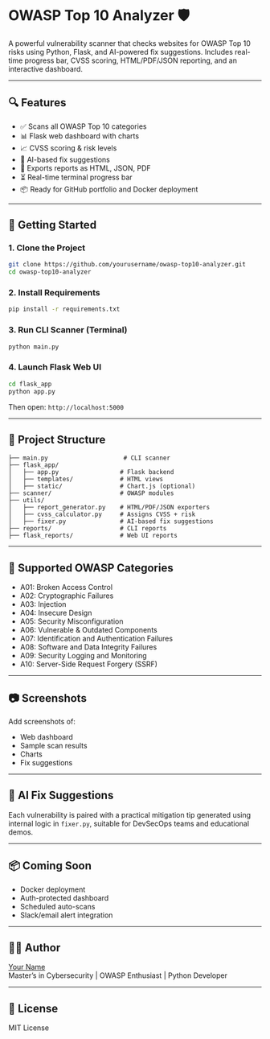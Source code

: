 # OWASP Top 10 Analyzer 🛡️

A powerful vulnerability scanner that checks websites for OWASP Top 10 risks using Python, Flask, and AI-powered fix suggestions. Includes real-time progress bar, CVSS scoring, HTML/PDF/JSON reporting, and an interactive dashboard.

---

## 🔍 Features

- ✅ Scans all OWASP Top 10 categories
- 📊 Flask web dashboard with charts
- 📈 CVSS scoring & risk levels
- 🧠 AI-based fix suggestions
- 🧾 Exports reports as HTML, JSON, PDF
- ⏳ Real-time terminal progress bar
- 📦 Ready for GitHub portfolio and Docker deployment

---

## 🚀 Getting Started

### 1. Clone the Project
```bash
git clone https://github.com/yourusername/owasp-top10-analyzer.git
cd owasp-top10-analyzer
```

### 2. Install Requirements
```bash
pip install -r requirements.txt
```

### 3. Run CLI Scanner (Terminal)
```bash
python main.py
```

### 4. Launch Flask Web UI
```bash
cd flask_app
python app.py
```
Then open: `http://localhost:5000`

---

## 📁 Project Structure
```
├── main.py                     # CLI scanner
├── flask_app/
│   ├── app.py                 # Flask backend
│   ├── templates/             # HTML views
│   ├── static/                # Chart.js (optional)
├── scanner/                   # OWASP modules
├── utils/
│   ├── report_generator.py    # HTML/PDF/JSON exporters
│   ├── cvss_calculator.py     # Assigns CVSS + risk
│   ├── fixer.py               # AI-based fix suggestions
├── reports/                   # CLI reports
├── flask_reports/             # Web UI reports
```

---

## 🧪 Supported OWASP Categories
- A01: Broken Access Control
- A02: Cryptographic Failures
- A03: Injection
- A04: Insecure Design
- A05: Security Misconfiguration
- A06: Vulnerable & Outdated Components
- A07: Identification and Authentication Failures
- A08: Software and Data Integrity Failures
- A09: Security Logging and Monitoring
- A10: Server-Side Request Forgery (SSRF)

---

## 📷 Screenshots
Add screenshots of:
- Web dashboard
- Sample scan results
- Charts
- Fix suggestions

---

## 🧠 AI Fix Suggestions
Each vulnerability is paired with a practical mitigation tip generated using internal logic in `fixer.py`, suitable for DevSecOps teams and educational demos.

---

## 📦 Coming Soon
- Docker deployment
- Auth-protected dashboard
- Scheduled auto-scans
- Slack/email alert integration

---

## 👨‍💻 Author
[Your Name](https://www.linkedin.com/in/yourprofile)  
Master’s in Cybersecurity | OWASP Enthusiast | Python Developer

---

## 📜 License
MIT License
